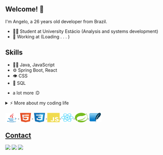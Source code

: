 ## Welcome! 👋
I'm Angelo, a 26 years old developer from Brazil.

- 👨‍💻 Student at University Estácio (Analysis and systems development)
- 💼 Working at (Loading . . . )

## Skills
- 👨‍💻 Java, JavaScript
- ⚙️ Spring Boot, React
- 👁️ CSS
- 💽 SQL
+ a lot more :D

<details>
<summary>⚡️ More about my coding life</summary>
<br />
<div>
    <a href="https://github.com/angelloantonnio">
     
   <img height="180em" src="https://github-readme-stats.vercel.app/api?username=angelloantonnio&show_icons=true&theme=tokyonight&include_all_commits=true&count_private=true"/>
   <img height="180em" src="https://github-readme-stats.vercel.app/api/top-langs/?username=angelloantonnio&layout=compact&langs_count=6&theme=tokyonight"/>
</div>
</details>

 <div style="display: inline_block"><br>
  <img align="center" alt="Java" height="30" width="40" src="https://github.com/devicons/devicon/blob/master/icons/java/java-original.svg">
  <img align="center" alt="HTML" height="30" width="40" src="https://raw.githubusercontent.com/devicons/devicon/master/icons/html5/html5-original.svg">
  <img align="center" alt="CSS" height="30" width="40" src="https://raw.githubusercontent.com/devicons/devicon/master/icons/css3/css3-original.svg">
  <img align="center" alt="Js" height="30" width="40" src="https://raw.githubusercontent.com/devicons/devicon/master/icons/javascript/javascript-plain.svg">
  <img align="center" alt="React" height="30" width="40" src="https://raw.githubusercontent.com/devicons/devicon/master/icons/react/react-original.svg">
  <img align="center" alt="Spring" height="30" width="40" src="https://raw.githubusercontent.com/devicons/devicon/master/icons/spring/spring-original.svg">
  <img align="center" alt="SQL" height="30" width="40" src="https://raw.githubusercontent.com/devicons/devicon/master/icons/sqlite/sqlite-original.svg">

</div>
 
## Contact

<div> 
  <a href="https://www.linkedin.com/in/angelloantonnio/" target="_blank"><img src="https://img.shields.io/badge/-LinkedIn-%230077B5?style=for-the-badge&logo=linkedin&logoColor=white" target="_blank"></a>
  <a href="https://instagram.com/angelloantonnio" target="_blank"><img src="https://img.shields.io/badge/-Instagram-%23E4405F?style=for-the-badge&logo=instagram&logoColor=white" target="_blank"></a>
  <a href = "mailto:angelio123@hotmail.com"><img src="https://img.shields.io/badge/-Outlook-%230078D4?style=for-the-badge&logo=microsoftoutlook&logoColor=white" target="_blank"></a>
  
</div>

